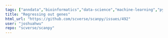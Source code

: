 ```yaml
---
tags: ["anndata","bioinformatics","data-science","machine-learning","python","scanpy","scverse","transcriptomics","visualize-data"]
title: "Regressing out genes"
html_url: "https://github.com/scverse/scanpy/issues/492"
user: "joshuahwu"
repo: "scverse/scanpy"
---
```


